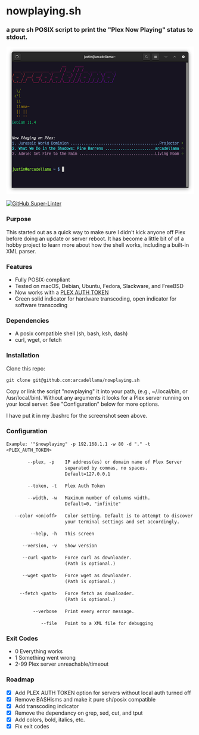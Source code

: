 # nowplaying.sh

### a pure sh POSIX script to print the "Plex Now Playing" status to stdout.

![Image](/.github/images/nowplaying-screenshot.png)

[![GitHub Super-Linter](https://github.com/arcadellama/nowplaying.sh/workflows/Lint%20Code%20Base/badge.svg)](https://github.com/marketplace/actions/super-linter)

### Purpose
This started out as a quick way to make sure I didn't kick anyone off Plex before doing an update or server reboot. It has become a little bit of of a hobby project to learn more about how the shell works, including a built-in XML parser.

### Features
- Fully POSIX-compliant
- Tested on macOS, Debian, Ubuntu, Fedora, Slackware, and FreeBSD
- Now works with a [PLEX AUTH TOKEN](https://support.plex.tv/articles/204059436-finding-an-authentication-token-x-plex-token/)
- Green solid indicator for hardware transcoding, open indicator for software transcoding

### Dependencies
- A posix compatible shell (sh, bash, ksh, dash)
- curl, wget, or fetch

### Installation
Clone this repo:

    git clone git@github.com:arcadellama/nowplaying.sh

Copy or link the script "nowplaying" it into your path, (e.g., ~/.local/bin, or /usr/local/bin). Without any arguments it looks for a Plex server running on your local server.
See "Configuration" below for more options.

I have put it in my .bashrc for the screenshot seen above.

### Configuration

    Example: '"$nowplaying" -p 192.168.1.1 -w 80 -d "." -t <PLEX_AUTH_TOKEN>
         
            --plex, -p    IP address(es) or domain name of Plex Server
                          separated by commas, no spaces.
                          Default=127.0.0.1

            --token, -t   Plex Auth Token

            --width, -w   Maximum number of columns width.
                          Default=0, "infinite"

       --color <on|off>   Color setting. Default is to attempt to discover
                          your terminal settings and set accordingly.

             --help, -h   This screen

          --version, -v   Show version

          --curl <path>   Force curl as downloader.
                          (Path is optional.)

          --wget <path>   Force wget as downloader.
                          (Path is optional.)

         --fetch <path>   Force fetch as downloader.
                          (Path is optional.)
 
              --verbose   Print every error message.

                 --file   Point to a XML file for debugging

### Exit Codes
-   0     Everything works
-   1     Something went wrong
-   2-99  Plex server unreachable/timeout 

### Roadmap
- [x] Add PLEX AUTH TOKEN option for servers without local auth turned off
- [x] Remove BASHisms and make it pure sh/posix compatible
- [x] Add transcoding indicator
- [x] Remove the dependancy on grep, sed, cut, and tput
- [x] Add colors, bold, italics, etc.
- [x] Fix exit codes
